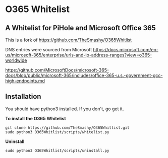# O365 Whitelist

## A Whitelist for PiHole and Microsoft Office 365

This is a fork of https://github.com/TheSmashy/O365Whitlist

DNS entries were sourced from Microsoft https://docs.microsoft.com/en-us/microsoft-365/enterprise/urls-and-ip-address-ranges?view=o365-worldwide

https://github.com/MicrosoftDocs/microsoft-365-docs/blob/public/microsoft-365/includes/office-365-u.s.-government-gcc-high-endpoints.md


## Installation
You should have python3 installed.  If you don't, go get it.  

**To install the O365 Whitelist**

    git clone https://github.com/TheSmashy/O365Whitlist.git  
    sudo python3 O365Whitlist/scripts/whitelist.py  

**Uninstall**  

    sudo python3 O365Whitlist/scripts/uninstall.py  
    


